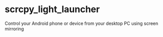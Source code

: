 # scrcpy_light_launcher
 Control your Android phone or device from your desktop PC using screen mirroring
